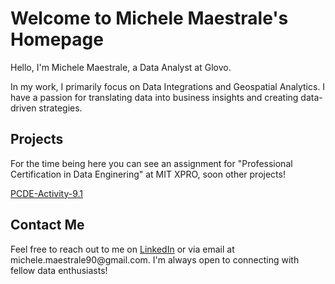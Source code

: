 # Welcome to Michele Maestrale's Homepage

Hello, I'm Michele Maestrale, a Data Analyst at Glovo.

In my work, I primarily focus on Data Integrations and Geospatial Analytics. I have a passion for translating data into business insights and creating data-driven strategies.

## Projects

For the time being here you can see an assignment for "Professional Certification in Data Enginering" at MIT XPRO, soon other projects!

[PCDE-Activity-9.1](https://michele1990.github.io/PCDE-Activity-9.1/)


## Contact Me

Feel free to reach out to me on [LinkedIn]([https://www.linkedin.com/in/your-linkedin-profile](https://www.linkedin.com/in/michele-maestrale-3250b681/)) or via email at michele.maestrale90@gmail.com. I'm always open to connecting with fellow data enthusiasts!

